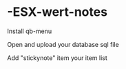 # -ESX-wert-notes

Install qb-menu

Open and upload your database sql file

Add "stickynote" item your item list
